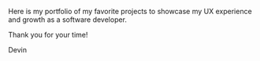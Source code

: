 Here is my portfolio of my favorite projects to showcase my UX experience and growth as a software developer.

Thank you for your time!

Devin
